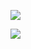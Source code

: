 ![](https://github-readme-stats.vercel.app/api?username=wikyprash&show_icons=true&count_private=false&include_all_commits=true)

![](https://github-readme-stats.vercel.app/api/top-langs/?username=wikyprash&hide=Tex&layout=compact)
